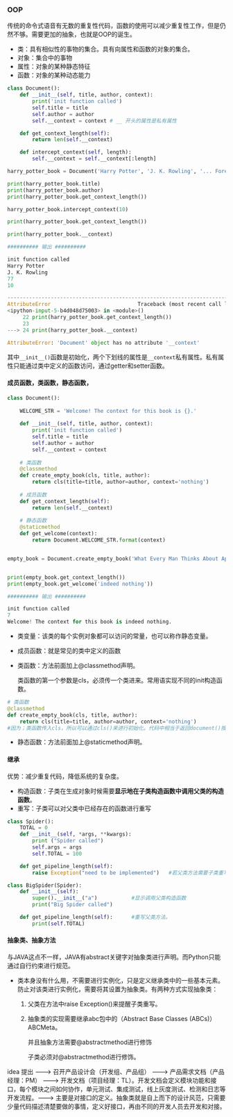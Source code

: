 



### OOP

传统的命令式语音有无数的重复性代码，函数的使用可以减少重复性工作，但是仍然不够。需要更加的抽象，也就是OOP的诞生。

- 类：具有相似性的事物的集合。具有向属性和函数的对象的集合。
- 对象：集合中的事物
- 属性：对象的某种静态特征
- 函数：对象的某种动态能力



```python
class Document():
    def __init__(self, title, author, context):
        print('init function called')
        self.title = title
        self.author = author
        self.__context = context # __ 开头的属性是私有属性

    def get_context_length(self):
        return len(self.__context)

    def intercept_context(self, length):
        self.__context = self.__context[:length]

harry_potter_book = Document('Harry Potter', 'J. K. Rowling', '... Forever Do not believe any thing is capable of thinking independently ...')

print(harry_potter_book.title)
print(harry_potter_book.author)
print(harry_potter_book.get_context_length())

harry_potter_book.intercept_context(10)

print(harry_potter_book.get_context_length())

print(harry_potter_book.__context)

########## 输出 ##########

init function called
Harry Potter
J. K. Rowling
77
10

---------------------------------------------------------------------------
AttributeError                            Traceback (most recent call last)
<ipython-input-5-b4d048d75003> in <module>()
     22 print(harry_potter_book.get_context_length())
     23 
---> 24 print(harry_potter_book.__context)

AttributeError: 'Document' object has no attribute '__context'

```

其中`__init__()`函数是初始化，两个下划线的属性是`__context`私有属性。私有属性只能通过类中定义的函数访问，通过getter和setter函数。



#### 成员函数，类函数，静态函数，

```python
class Document():
    
    WELCOME_STR = 'Welcome! The context for this book is {}.'
    
    def __init__(self, title, author, context):
        print('init function called')
        self.title = title
        self.author = author
        self.__context = context
    
    # 类函数
    @classmethod
    def create_empty_book(cls, title, author):
        return cls(title=title, author=author, context='nothing')
    
    # 成员函数
    def get_context_length(self):
        return len(self.__context)
    
    # 静态函数
    @staticmethod
    def get_welcome(context):
        return Document.WELCOME_STR.format(context)


empty_book = Document.create_empty_book('What Every Man Thinks About Apart from Sex', 'Professor Sheridan Simove')


print(empty_book.get_context_length())
print(empty_book.get_welcome('indeed nothing'))

########## 输出 ##########

init function called
7
Welcome! The context for this book is indeed nothing.

```

- 类变量：该类的每个实例对象都可以访问的常量，也可以称作静态变量。
- 成员函数：就是常见的类中定义的函数

- 类函数：方法前面加上@classmethod声明。

  类函数的第一个参数是cls，必须传一个类进来。常用语实现不同的init构造函数。

```python
# 类函数
@classmethod
def create_empty_book(cls, title, author):
	return cls(title=title, author=author, context='nothing')
#因为；类函数传入cls，所以可以通过cls()来进行初始化。代码中相当于返回document()按参数初始化后的一个实例
```

- 静态函数：方法前面加上@staticmethod声明。

  

#### 继承

优势：减少重复代码，降低系统的复杂度。

- 构造函数：子类在生成对象时候需要**显示地在子类构造函数中调用父类的构造函数**。
- 重写：子类可以对父类中已经存在的函数进行重写

```python
class Spider():
    TOTAL = 0
    def __init__(self, *args, **kwargs):
        print ("Spider called")
        self.args = args
        self.TOTAL = 100

    def get_pipeline_length(self):
        raise Exception("need to be implemented")	#若父类方法需要子类重写可以引起异常，提醒子类来实现

class BigSpider(Spider):
    def __init__(self):
        super().__init__("a") 			#显示调用父类构造函数
        print("Big Spider called")

    def get_pipeline_length(self):		#重写父类方法。
        print(self.TOTAL)
```



#### 抽象类、抽象方法

与JAVA这点不一样，JAVA有abstract关键字对抽象类进行声明。而Python只能通过自行约束进行规范。

- 类本身没有什么用，不需要进行实例化，只是定义继承类中的一些基本元素。防止对该类进行实例化，需要将其设置为抽象类。有两种方式实现抽象类：

  1. 父类在方法中raise Exception()来提醒子类重写。

  2. 抽象类的实现需要继承abc包中的（Abstract Base Classes (ABCs)）ABCMeta。

     并且抽象方法需要@abstractmethod进行修饰

     子类必须对@abstractmethod进行修饰。

idea 提出 ---> 召开产品设计会（开发组、产品组） --->  产品需求文档（产品经理：PM）  --->  开发文档（项目经理：TL）。开发文档会定义模块功能和接口，每个模块之间如何协作，单元测试、集成测试，线上灰度测试、检测和日志等开发流程。--->  主要是对接口的定义。抽象类就是自上而下的设计风范，只需要少量代码描述清楚要做的事情，定义好接口，再由不同的开发人员去开发和对接。







